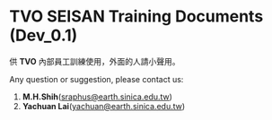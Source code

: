 # TVO SEISAN Training Documents \(Dev\_0.1\)

供 **TVO** 內部員工訓練使用，外面的人請小聲用。



Any question or suggestion, please contact us:

1. **M.H.Shih**\(sraphus@earth.sinica.edu.tw\)
2. **Yachuan Lai**\(yachuan@earth.sinica.edu.tw\)



